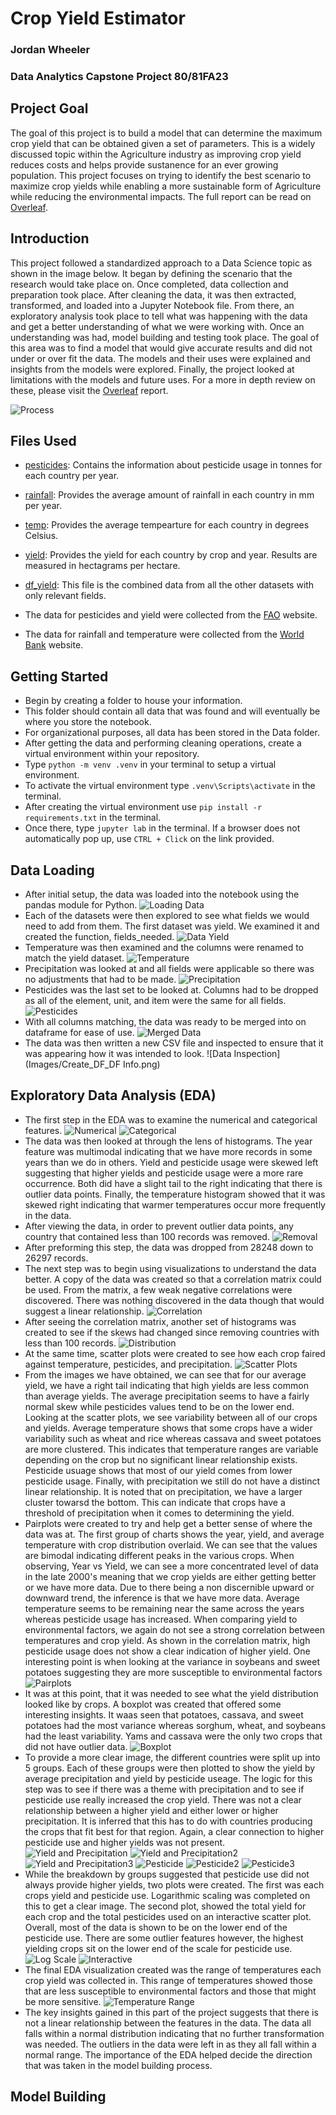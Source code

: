 # Crop Yield Estimator
### Jordan Wheeler
### Data Analytics Capstone Project 80/81FA23

## Project Goal
The goal of this project is to build a model that can determine the maximum crop yield that can be obtained given a set of parameters. This is a widely discussed topic within the Agriculture industry as improving crop yield reduces costs and helps provide sustanence for an ever growing population. This project focuses on trying to identify the best scenario to maximize crop yields while enabling a more sustainable form of Agriculture while reducing the environmental impacts. The full report can be read on [Overleaf](https://www.overleaf.com/read/kshnchhyhycm#1a66e0).


## Introduction
This project followed a standardized approach to a Data Science topic as shown in the image below. It began by defining the scenario that the research would take place on. Once completed, data collection and preparation took place. After cleaning the data, it was then extracted, transformed, and loaded into a Jupyter Notebook file. From there, an exploratory analysis took place to tell what was happening with the data and get a better understanding of what we were working with. Once an understanding was had, model building and testing took place. The goal of this area was to find a model that would give accurate results and did not under or over fit the data. The models and their uses were explained and insights from the models were explored. Finally, the project looked at limitations with the models and future uses. For a more in depth review on these, please visit the [Overleaf](https://www.overleaf.com/read/kshnchhyhycm#1a66e0) report.

![Process](Images/Process_Flow.png)

## Files Used
* [pesticides](Data/pesticides.csv): Contains the information about pesticide usage in tonnes for each country per year.
* [rainfall](Data/rainfall.csv): Provides the average amount of rainfall in each country in mm per year.
* [temp](Data/temp.csv): Provides the average tempearture for each country in degrees Celsius.
* [yield](Data/yield.csv): Provides the yield for each country by crop and year. Results are measured in hectagrams per hectare.
* [df_yield](Data/df_yield.csv): This file is the combined data from all the other datasets with only relevant fields.

* The data for pesticides and yield were collected from the [FAO](https://www.fao.org/home/en/) website.
* The data for rainfall and temperature were collected from the [World Bank](https://data.worldbank.org/) website.

## Getting Started

* Begin by creating a folder to house your information.
* This folder should contain all data that was found and will eventually be where you store the notebook.
* For organizational purposes, all data has been stored in the Data folder.
* After getting the data and performing cleaning operations, create a virtual environment within your repository.
* Type `python -m venv .venv` in your terminal to setup a virtual environment.
* To activate the virtual environment type `.venv\Scripts\activate` in the terminal.
* After creating the virtual environment use `pip install -r requirements.txt` in the terminal.
* Once there, type `jupyter lab` in the terminal. If a browser does not automatically pop up, use `CTRL + Click` on the link provided.

## Data Loading
* After initial setup, the data was loaded into the notebook using the pandas module for Python.
![Loading Data](Images/Loading_Data.png)
* Each of the datasets were then explored to see what fields we would need to add from them. The first dataset was yield. We examined it and created the function, fields_needed.
![Data Yield](Images/Inspect_Yield.png)
* Temperature was then examined and the columns were renamed to match the yield dataset.
![Temperature](Images/Inspect_Temperature.png)
* Precipitation was looked at and all fields were applicable so there was no adjustments that had to be made.
![Precipitation](Images/Inspect_Precipitation.png)
* Pesticides was the last set to be looked at. Columns had to be dropped as all of the element, unit, and item were the same for all fields.
![Pesticides](Images/Inspect_Pesticides.png)
* With all columns matching, the data was ready to be merged into on dataframe for ease of use.
![Merged Data](Images/Merge_Data.png)
* The data was then written a new CSV file and inspected to ensure that it was appearing how it was intended to look.
![Data Inspection](Images/Create_DF_DF Info.png)

## Exploratory Data Analysis (EDA)
* The first step in the EDA was to examine the numerical and categorical features.
  ![Numerical](Images/Numerical_Statistics.png)
  ![Categorical](Images/Categorical_Statistics.png)
* The data was then looked at through the lens of histograms. The year feature was multimodal indicating that we have more records in some years than we do in others. Yield and pesticide usage were skewed left suggesting that higher yields and pesticide usage were a more rare occurrence. Both did have a slight tail to the right indicating that there is outlier data points. Finally, the temperature histogram showed that it was skewed right indicating that warmer temperatures occur more frequently in the data.
* After viewing the data, in order to prevent outlier data points, any country that contained less than 100 records was removed.
  ![Removal](Images/Drop_Countries.png)
* After preforming this step, the data was dropped from 28248 down to 26297 records.
* The next step was to begin using visualizations to understand the data better. A copy of the data was created so that a correlation matrix could be used. From the matrix, a few weak negative correlations were discovered. There was nothing discovered in the data though that would suggest a linear relationship.
  ![Correlation](Images/SNS_Heatmap.png)
* After seeing the correlation matrix, another set of histograms was created to see if the skews had changed since removing countries with less than 100 records.
  ![Distribution](Images/Distribution.png)
* At the same time, scatter plots were created to see how each crop faired against temperature, pesticides, and precipitation.
  ![Scatter Plots](Images/Scatter_Yield_Item.png)
* From the images we have obtained, we can see that for our average yield, we have a right tail indicating that high yields are less common than average yields. The average precipitation seems to have a fairly normal skew while pesticides values tend to be on the lower end. Looking at the scatter plots, we see variability between all of our crops and yields. Average temperature shows that some crops have a wider variability such as wheat and rice whereas cassava and sweet potatoes are more clustered. This indicates that temperature ranges are variable depending on the crop but no significant linear relationship exists. Pesticide usuage shows that most of our yield comes from lower pesticide usage. Finally, with precipitation we still do not have a distinct linear relationship. It is noted that on precipitation, we have a larger cluster towarsd the bottom. This can indicate that crops have a threshold of precipitation when it comes to determining the yield.
* Pairplots were created to try and help get a better sense of where the data was at. The first group of charts shows the year, yield, and average temperature with crop distribution overlaid. We can see that the values are bimodal indicating different peaks in the various crops. When observing, Year vs Yield, we can see a more concentrated level of data in the late 2000's meaning that we crop yields are either getting better or we have more data. Due to there being a non discernible upward or downward trend, the inference is that we have more data. Average temperature seems to be remaining near the same across the years whereas pesticide usage has increased. When comparing yield to environmental factors, we again do not see a strong correlation between temperatures and crop yield. As shown in the correlation matrix, high pesticide usage does not show a clear indication of higher yield. One interesting point is when looking at the variance in soybeans and sweet potatoes suggesting they are more susceptible to environmental factors
  ![Pairplots](Images/Pair_Plot.png)
* It was at this point, that it was needed to see what the yield distribution looked like by crops. A boxplot was created that offered some interesting insights. It waas seen that potatoes, cassava, and sweet potatoes had the most variance whereas sorghum, wheat, and soybeans had the least variability. Yams and cassava were the only two crops that did not have outlier data.
  ![Boxplot](Images/Box_Whisker.png)
* To provide a more clear image, the different countries were split up into 5 groups. Each of these groups were then plotted to show the yield by average precipitation and yield by pesticide useage. The logic for this step was to see if there was a theme with precipitation and to see if pesticide use really increased the crop yield. There was not a clear relationship between a higher yield and either lower or higher precipitation. It is inferred that this has to do with countries producing the crops that fit best for that region. Again, a clear connection to higher pesticide use and higher yields was not present.
  ![Yield and Precipitation](Images/Group_0_1.png)
  ![Yield and Precipitation2](Images/Group_2_3.png)
  ![Yield and Precipitation3](Images/Group_4_5.png)
  ![Pesticide](Images/Pest_0_1.png)
  ![Pesticide2](Images/Pest_2_3.png)
  ![Pesticide3](Images/Pest_4_5.png)
* While the breakdown by groups suggested that pesticide use did not always provide higher yields, two plots were created. The first was each crops yield and pesticide use. Logarithmic scaling was completed on this to get a clear image. The second plot, showed the total yield for each crop and the total pesticides used on an interactive scatter plot. Overall, most of the data is shown to be on the lower end of the pesticide use. There are some outlier features however, the highest yielding crops sit on the lower end of the scale for pesticide use.
  ![Log Scale](Images/Log_Scale.png)
  ![Interactive](Images/Yield_Pesticide_Crop.png)
* The final EDA visualization created was the range of temperatures each crop yield was collected in. This range of temperatures showed those that are less susceptible to environmental factors and those that might be more sensitive.
  ![Temperature Range](Images/Temp_Yield_Crop.png)
* The key insights gained in this part of the project suggests that there is not a linear relationship between the features in the data. The data all falls within a normal distribution indicating that no further transformation was needed. The outliers in the data were left in as they all fall within a normal range. The importance of the EDA helped decide the direction that was taken in the model building process.

## Model Building
